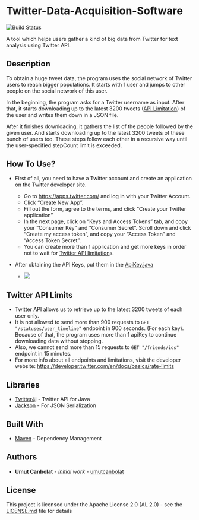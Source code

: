 # Twitter-Data-Acquisition-Software
[![Build Status](https://travis-ci.org/umutcanbolat/Twitter-Data-Acquisition-Software.svg?branch=master)](https://travis-ci.org/umutcanbolat/Twitter-Data-Acquisition-Software)

A tool which helps users gather a kind of big data from Twitter for text analysis using Twitter API.

## Description
To obtain a huge tweet data, the program uses the social network of Twitter users to reach bigger populations. It starts with 1 user and jumps to other people on the social network of this user.

In the beginning, the program asks for a Twitter username as input. After that, it starts downloading up to the latest 3200 tweets ([API Limitation](#twitter-api-limits)) of the user and writes them down in a JSON file.

After it finishes downloading, it gathers the list of the people followed by the given user. And starts downloading up to the latest 3200 tweets of these bunch of users too. These steps follow each other in a recursive way until the user-specified stepCount limit is exceeded.

## How To Use?
* First of all, you need to have a Twitter account and create an application on the Twitter developer site. 

  * Go to https://apps.twitter.com/ and log in with your Twitter Account.
  * Click “Create New App”.
  * Fill out the form, agree to the terms, and click “Create your Twitter application”
  * In the next page, click on “Keys and Access Tokens” tab, and copy your “Consumer Key” and “Consumer Secret”. Scroll down and click “Create my access token”, and copy your “Access Token” and “Access Token Secret”.
  * You can create more than 1 application and get more keys in order not to wait for [Twitter API limitation](#twitter-api-limits)s.

* After obtaining the API Keys, put them in the [ApiKey.java](src/main/java/com/umutcanbolat/twproject/ApiKey.java)
  * <img src="https://user-images.githubusercontent.com/10065235/38103796-04fd1676-3390-11e8-9ee2-3d9d3556ee59.png">

## Twitter API Limits
* Twitter API allows us to retrieve up to the latest 3200 tweets of each user only.
* It is not allowed to send more than 900 requests to `GET "/statuses/user_timeline"` endpoint in 900 seconds. (For each key). 
Because of that, the program uses more than 1 apiKey to continue downloading data without stopping. 
* Also, we cannot send more than 15 requests to `GET "/friends/ids"` endpoint in 15 minutes.
* For more info about all endpoints and limitations, visit the developer website: https://developer.twitter.com/en/docs/basics/rate-limits

## Libraries

* [Twitter4j](http://twitter4j.org/en/) - Twitter API for Java
* [Jackson](https://github.com/codehaus/jackson) - For JSON Serialization

## Built With

* [Maven](https://maven.apache.org/) - Dependency Management

## Authors

* **Umut Canbolat** - *Initial work* - [umutcanbolat](https://github.com/umutcanbolat)

## License

This project is licensed under the Apache License 2.0 (AL 2.0) - see the [LICENSE.md](LICENSE.md) file for details

